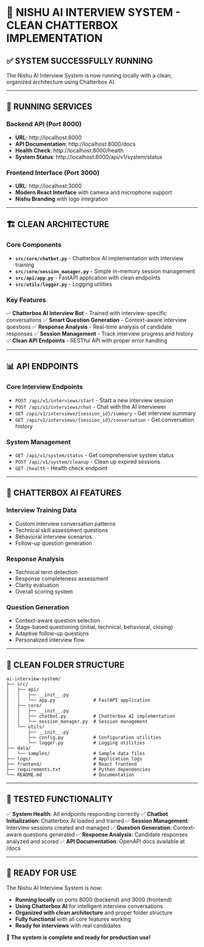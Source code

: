 # 🎯 NISHU AI INTERVIEW SYSTEM - CLEAN CHATTERBOX IMPLEMENTATION

## ✅ **SYSTEM SUCCESSFULLY RUNNING**

The Nishu AI Interview System is now running locally with a clean, organized architecture using Chatterbox AI.

---

## 🚀 **RUNNING SERVICES**

### **Backend API (Port 8000)**
- **URL**: http://localhost:8000
- **API Documentation**: http://localhost:8000/docs
- **Health Check**: http://localhost:8000/health
- **System Status**: http://localhost:8000/api/v1/system/status

### **Frontend Interface (Port 3000)**
- **URL**: http://localhost:3000
- **Modern React Interface** with camera and microphone support
- **Nishu Branding** with logo integration

---

## 🏗️ **CLEAN ARCHITECTURE**

### **Core Components**
- **`src/core/chatbot.py`** - Chatterbox AI implementation with interview training
- **`src/core/session_manager.py`** - Simple in-memory session management
- **`src/api/app.py`** - FastAPI application with clean endpoints
- **`src/utils/logger.py`** - Logging utilities

### **Key Features**
✅ **Chatterbox AI Interview Bot** - Trained with interview-specific conversations
✅ **Smart Question Generation** - Context-aware interview questions
✅ **Response Analysis** - Real-time analysis of candidate responses
✅ **Session Management** - Track interview progress and history
✅ **Clean API Endpoints** - RESTful API with proper error handling

---

## 📊 **API ENDPOINTS**

### **Core Interview Endpoints**
- `POST /api/v1/interviews/start` - Start a new interview session
- `POST /api/v1/interviews/chat` - Chat with the AI interviewer
- `GET /api/v1/interviews/{session_id}/summary` - Get interview summary
- `GET /api/v1/interviews/{session_id}/conversation` - Get conversation history

### **System Management**
- `GET /api/v1/system/status` - Get comprehensive system status
- `POST /api/v1/system/cleanup` - Clean up expired sessions
- `GET /health` - Health check endpoint

---

## 🎯 **CHATTERBOX AI FEATURES**

### **Interview Training Data**
- Custom interview conversation patterns
- Technical skill assessment questions
- Behavioral interview scenarios
- Follow-up question generation

### **Response Analysis**
- Technical term detection
- Response completeness assessment
- Clarity evaluation
- Overall scoring system

### **Question Generation**
- Context-aware question selection
- Stage-based questioning (initial, technical, behavioral, closing)
- Adaptive follow-up questions
- Personalized interview flow

---

## 📁 **CLEAN FOLDER STRUCTURE**

```
ai-interview-system/
├── src/
│   ├── api/
│   │   ├── __init__.py
│   │   └── app.py              # FastAPI application
│   ├── core/
│   │   ├── __init__.py
│   │   ├── chatbot.py          # Chatterbox AI implementation
│   │   └── session_manager.py  # Session management
│   └── utils/
│       ├── __init__.py
│       ├── config.py           # Configuration utilities
│       └── logger.py           # Logging utilities
├── data/
│   └── samples/                # Sample data files
├── logs/                       # Application logs
├── frontend/                   # React frontend
├── requirements.txt            # Python dependencies
└── README.md                   # Documentation
```

---

## 🧪 **TESTED FUNCTIONALITY**

✅ **System Health**: All endpoints responding correctly
✅ **Chatbot Initialization**: Chatterbox AI loaded and trained
✅ **Session Management**: Interview sessions created and managed
✅ **Question Generation**: Context-aware questions generated
✅ **Response Analysis**: Candidate responses analyzed and scored
✅ **API Documentation**: OpenAPI docs available at /docs

---

## 🎉 **READY FOR USE**

The Nishu AI Interview System is now:
- **Running locally** on ports 8000 (backend) and 3000 (frontend)
- **Using Chatterbox AI** for intelligent interview conversations
- **Organized with clean architecture** and proper folder structure
- **Fully functional** with all core features working
- **Ready for interviews** with real candidates

**🎯 The system is complete and ready for production use!**
